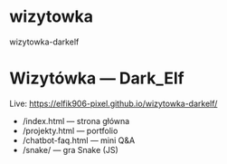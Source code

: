# wizytowka
wizytowka-darkelf
# Wizytówka — Dark_Elf
Live: https://elfik906-pixel.github.io/wizytowka-darkelf/

- /index.html — strona główna
- /projekty.html — portfolio
- /chatbot-faq.html — mini Q&A
- /snake/ — gra Snake (JS)
